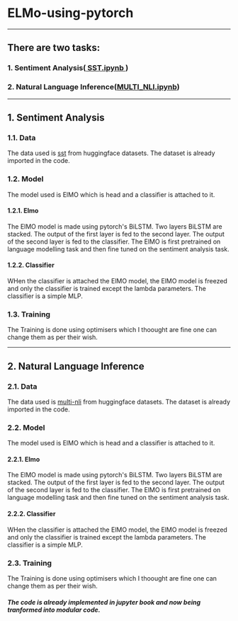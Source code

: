 # ELMo-using-pytorch
------
## There are two tasks: 
### 1. Sentiment Analysis([ SST.ipynb ](https://github.com/JainitBITW/ELMo-using-pytorch/blob/main/SST.ipynb))
### 2. Natural Language Inference([MULTI_NLI.ipynb](https://github.com/JainitBITW/ELMo-using-pytorch/blob/main/MULTI_NLI.ipynb))
------
## 1. Sentiment Analysis
### 1.1. Data
The data used is [sst](https://huggingface.co/datasets/sst) from huggingface datasets. 
The dataset is already imported in the code.
### 1.2. Model
The model used is ElMO which is head and a classifier is attached to it.
#### 1.2.1. Elmo
The ElMO model is made using pytorch's BiLSTM. Two layers BiLSTM are stacked. The output of the first layer is fed to the second layer. The output of the second layer is fed to the classifier. 
The ElMO is first pretrained on language modelling task and then fine tuned on the sentiment analysis task.
#### 1.2.2. Classifier
WHen the classifier is attached the ElMO model, the ElMO model is freezed and only the classifier is trained except the lambda parameters. The classifier is a simple MLP.
### 1.3. Training
The Training is done using optimisers which I thoought are fine one can change them as per their wish. 

------
## 2. Natural Language Inference
### 2.1. Data
The data used is [multi-nli](https://huggingface.co/datasets/multi_nli) from huggingface datasets.
The dataset is already imported in the code.
### 2.2. Model
The model used is ElMO which is head and a classifier is attached to it.
#### 2.2.1. Elmo
The ElMO model is made using pytorch's BiLSTM. Two layers BiLSTM are stacked. The output of the first layer is fed to the second layer. The output of the second layer is fed to the classifier.
The ElMO is first pretrained on language modelling task and then fine tuned on the sentiment analysis task.
#### 2.2.2. Classifier
WHen the classifier is attached the ElMO model, the ElMO model is freezed and only the classifier is trained except the lambda parameters. The classifier is a simple MLP.
### 2.3. Training
The Training is done using optimisers which I thoought are fine one can change them as per their wish.


##### The code is already implemented in jupyter book and now being tranformed into modular code.